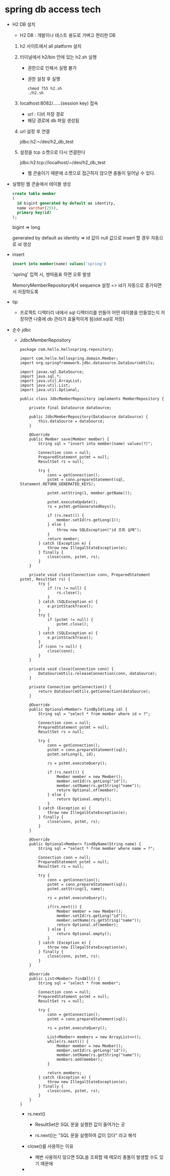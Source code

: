 # spring db access tech

- H2 DB 설치

  - H2 DB : 개발이나 테스트 용도로 가벼고 편리한 DB 

  1. h2 사이트에서 all platform 설치

  2. 터미널에서 h2/bin 안에 있는 h2.sh 실행

     - 권한으로 인해서 실행 불가

     - 권한 설정 후 실행

       ```terminal
       chmod 755 h2.sh
       ./h2.sh
       ```

  3. localhost:8082/......(session key) 접속

     - url : 디비 저장 경로
     - 해당 경로에 db 파일 생성됨

  4. url 설정 후 연결

     jdbc:h2:~/dev/h2_db_test

  5. 설정을 tcp 소켓으로 다시 연결한다

     jdbc:h2:tcp://localhost/~/dev/h2_db_test

     - 웹 콘솔이기 때문에 소켓으로 접근하지 않으면 충돌이 일어날 수 있다.

- 실행된 웹 콘솔에서 테이블 생성

  ```sql
  create table member
  (
  	id bigint generated by default as identity,
  	name varchar(255),
  	primary key(id)
  );
  ```

  bigint => long

  generated by default as identity => id 값이 null 값으로 insert 할 경우 자동으로 id 생성

- insert

  ```sql
  insert into member(name) values('spring')
  ```

  'spring' 입력 시, 쌍따옴표 하면 오류 발생

  MemoryMemberRepository에서 sequence 설정 => id가 자동으로 증가되면서 저장하도록

- tip

  - 프로젝트 디렉터리 내에서 sql 디렉터리를 만들어 어떤 테이블을 만들었는지 저장하면 나중에 db 관리가 효율적이게 됨(ddl.sql로 저장)



- 순수 jdbc

  - JdbcMemberRepository

    ```
    package com.hello.hellospring.repository;
    
    import com.hello.hellospring.domain.Member;
    import org.springframework.jdbc.datasource.DataSourceUtils;
    
    import javax.sql.DataSource;
    import java.sql.*;
    import java.util.ArrayList;
    import java.util.List;
    import java.util.Optional;
    
    public class JdbcMemberRepository implements MemberRepository {
    
        private final DataSource dataSource;
    
        public JdbcMemberRepository(DataSource dataSource) {
            this.dataSource = dataSource;
        }
    
        @Override
        public Member save(Member member) {
            String sql = "insert into member(name) values(?)";
    
            Connection conn = null;
            PreparedStatement pstmt = null;
            ResultSet rs = null;
    
            try {
                conn = getConnection();
                pstmt = conn.prepareStatement(sql, Statement.RETURN_GENERATED_KEYS);
    
                pstmt.setString(1, member.getName());
    
                pstmt.executeUpdate();
                rs = pstmt.getGeneratedKeys();
    
                if (rs.next()) {
                    member.setId(rs.getLong(1));
                } else {
                    throw new SQLException("id 조회 실패");
                }
                return member;
            } catch (Exception e) {
                throw new IllegalStateException(e);
            } finally {
                close(conn, pstmt, rs);
            }
        }
    
        private void close(Connection conn, PreparedStatement pstmt, ResultSet rs) {
            try {
                if (rs != null) {
                    rs.close();
                }
            } catch (SQLException e) {
                e.printStackTrace();
            }
            try {
                if (pstmt != null) {
                    pstmt.close();
                }
            } catch (SQLException e) {
                e.printStackTrace();
            }
            if (conn != null) {
                close(conn);
            }
        }
    
        private void close(Connection conn) {
            DataSourceUtils.releaseConnection(conn, dataSource);
        }
    
        private Connection getConnection() {
            return DataSourceUtils.getConnection(dataSource);
        }
    
        @Override
        public Optional<Member> findById(Long id) {
            String sql = "select * from member where id = ?";
    
            Connection conn = null;
            PreparedStatement pstmt = null;
            ResultSet rs = null;
    
            try {
                conn = getConnection();
                pstmt = conn.prepareStatement(sql);
                pstmt.setLong(1, id);
    
                rs = pstmt.executeQuery();
    
                if (rs.next()) {
                    Member member = new Member();
                    member.setId(rs.getLong("id"));
                    member.setName(rs.getString("name"));
                    return Optional.of(member);
                } else {
                    return Optional.empty();
                }
            } catch (Exception e) {
                throw new IllegalStateException(e);
            } finally {
                close(conn, pstmt, rs);
            }
        }
    
        @Override
        public Optional<Member> findByName(String name) {
            String sql = "select * from member where name = ?";
    
            Connection conn = null;
            PreparedStatement pstmt = null;
            ResultSet rs = null;
    
            try {
                conn = getConnection();
                pstmt = conn.prepareStatement(sql);
                pstmt.setString(1, name);
    
                rs = pstmt.executeQuery();
    
                if(rs.next()) {
                    Member member = new Member();
                    member.setId(rs.getLong("id"));
                    member.setName(rs.getString("name"));
                    return Optional.of(member);
                } else {
                    return Optional.empty();
                }
            } catch (Exception e) {
                throw new IllegalStateException(e);
            } finally {
                close(conn, pstmt, rs);
            }
        }
    
        @Override
        public List<Member> findAll() {
            String sql = "select * from member";
    
            Connection conn = null;
            PreparedStatement pstmt = null;
            ResultSet rs = null;
    
            try {
                conn = getConnection();
                pstmt = conn.prepareStatement(sql);
    
                rs = pstmt.executeQuery();
    
                List<Member> members = new ArrayList<>();
                while(rs.next()) {
                    Member member = new Member();
                    member.setId(rs.getLong("id"));
                    member.setName(rs.getString("name"));
                    members.add(member);
                }
    
                return members;
            } catch (Exception e) {
                throw new IllegalStateException(e);
            } finally {
                close(conn, pstmt, rs);
            }
        }
    }
    
    ```

    - rs.next()

      - ResultSet은 SQL 문을 실행한 값이 들어가는 곳

      - rs.next()는 "SQL 문을 실행하여 값이 있다" 라고 해석

    - close()를 사용하는 이유
      - 매번 사용하지 않으면 SQL을 조회할 때 메모리 충돌이 발생할 수도 있기 때문에
    - 
